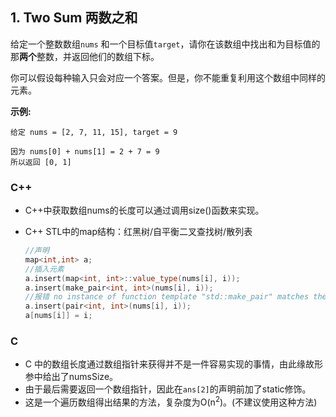 ## 1. Two Sum  两数之和
给定一个整数数组`nums` 和一个目标值`target`，请你在该数组中找出和为目标值的那**两个**整数，并返回他们的数组下标。

你可以假设每种输入只会对应一个答案。但是，你不能重复利用这个数组中同样的元素。

**示例:**

```
给定 nums = [2, 7, 11, 15], target = 9

因为 nums[0] + nums[1] = 2 + 7 = 9
所以返回 [0, 1]
```



### C++

- C++中获取数组nums的长度可以通过调用size()函数来实现。

- C++ STL中的map结构：红黑树/自平衡二叉查找树/散列表
  
  ```C++
  //声明
  map<int,int> a;
  //插入元素
  a.insert(map<int, int>::value_type(nums[i], i));
  a.insert(make_pair<int, int>(nums[i], i));
  //报错 no instance of function template "std::make_pair" matches the argument list -- argument types are: (int, int)
  a.insert(pair<int, int>(nums[i], i));
  a[nums[i]] = i;
  ```
  
  

### C
- C 中的数组长度通过数组指针来获得并不是一件容易实现的事情，由此缘故形参中给出了numsSize。  
- 由于最后需要返回一个数组指针，因此在`ans[2]`的声明前加了static修饰。
- 这是一个遍历数组得出结果的方法，复杂度为O(n<sup>2</sup>)。(不建议使用这种方法)